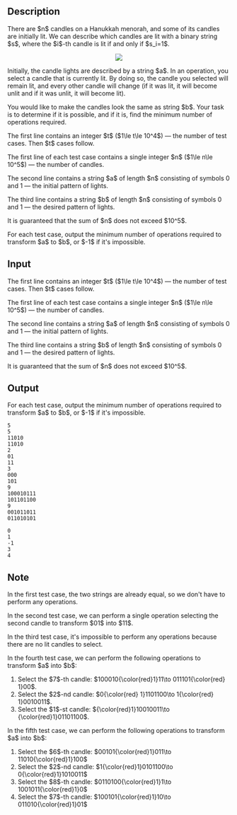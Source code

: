 ## Description

<div><p>There are $n$ candles on a Hanukkah menorah, and some of its candles are initially lit. We can describe which candles are lit with a binary string $s$, where the $i$-th candle is lit if and only if $s_i=1$.</p><center> <img class="tex-graphics" src="file://cyq5JbAR.png" style="max-width: 100.0%;max-height: 100.0%;"> </center><p>Initially, the candle lights are described by a string $a$. In an operation, you select a candle that is <span class="tex-font-style-bf">currently lit</span>. By doing so, the candle you selected will remain lit, and every other candle will change (if it was lit, it will become unlit and if it was unlit, it will become lit).</p><p>You would like to make the candles look the same as string $b$. Your task is to determine if it is possible, and if it is, find the minimum number of operations required.</p></div><div class="input-specification"><p>The first line contains an integer $t$ ($1\le t\le 10^4$)&nbsp;— the number of test cases. Then $t$ cases follow.</p><p>The first line of each test case contains a single integer $n$ ($1\le n\le 10^5$)&nbsp;— the number of candles.</p><p>The second line contains a string $a$ of length $n$ consisting of symbols <span class="tex-font-style-tt">0</span> and <span class="tex-font-style-tt">1</span>&nbsp;— the initial pattern of lights.</p><p>The third line contains a string $b$ of length $n$ consisting of symbols <span class="tex-font-style-tt">0</span> and <span class="tex-font-style-tt">1</span>&nbsp;— the desired pattern of lights.</p><p>It is guaranteed that the sum of $n$ does not exceed $10^5$.</p></div><div class="output-specification"><p>For each test case, output the minimum number of operations required to transform $a$ to $b$, or $-1$ if it's impossible.</p></div>

## Input

<p>The first line contains an integer $t$ ($1\le t\le 10^4$)&nbsp;— the number of test cases. Then $t$ cases follow.</p><p>The first line of each test case contains a single integer $n$ ($1\le n\le 10^5$)&nbsp;— the number of candles.</p><p>The second line contains a string $a$ of length $n$ consisting of symbols <span class="tex-font-style-tt">0</span> and <span class="tex-font-style-tt">1</span>&nbsp;— the initial pattern of lights.</p><p>The third line contains a string $b$ of length $n$ consisting of symbols <span class="tex-font-style-tt">0</span> and <span class="tex-font-style-tt">1</span>&nbsp;— the desired pattern of lights.</p><p>It is guaranteed that the sum of $n$ does not exceed $10^5$.</p>

## Output

<p>For each test case, output the minimum number of operations required to transform $a$ to $b$, or $-1$ if it's impossible.</p>





```input1
5
5
11010
11010
2
01
11
3
000
101
9
100010111
101101100
9
001011011
011010101
```




```output1
0
1
-1
3
4
```



## Note

<p>In the first test case, the two strings are already equal, so we don't have to perform any operations.</p><p>In the second test case, we can perform a single operation selecting the second candle to transform $01$ into $11$.</p><p>In the third test case, it's impossible to perform any operations because there are no lit candles to select.</p><p>In the fourth test case, we can perform the following operations to transform $a$ into $b$: </p><ol> <li> Select the $7$-th candle: $100010{\color{red}1}11\to 011101{\color{red} 1}00$. </li><li> Select the $2$-nd candle: $0{\color{red} 1}1101100\to 1{\color{red} 1}0010011$. </li><li> Select the $1$-st candle: ${\color{red}1}10010011\to {\color{red}1}01101100$. </li></ol><p>In the fifth test case, we can perform the following operations to transform $a$ into $b$: </p><ol> <li> Select the $6$-th candle: $00101{\color{red}1}011\to 11010{\color{red}1}100$ </li><li> Select the $2$-nd candle: $1{\color{red}1}0101100\to 0{\color{red}1}1010011$ </li><li> Select the $8$-th candle: $0110100{\color{red}1}1\to 1001011{\color{red}1}0$ </li><li> Select the $7$-th candle: $100101{\color{red}1}10\to 011010{\color{red}1}01$ </li></ol>
